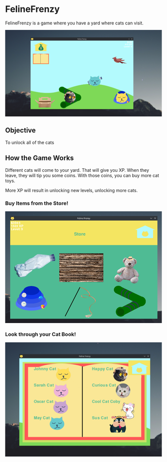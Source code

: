 # FelineFrenzy
FelineFrenzy is a game where you have a yard where cats can visit.

![Homescreen of Feline Frenzy](preview_images/preview_image.png)

## Objective
To unlock all of the cats

## How the Game Works
Different cats will come to your yard. That will give you XP.
When they leave, they will tip you some coins. With those coins, you can buy more cat toys.

More XP will result in unlocking new levels, unlocking more cats.

### Buy Items from the Store!
![The Store](preview_images/store_preview.png?raw=true)

### Look through your Cat Book!
![Cat Book](preview_images/cat_book_preview.png?raw=true)
